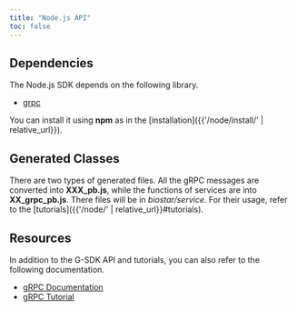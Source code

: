 ```yaml
---
title: "Node.js API"
toc: false
---
```


## Dependencies

The Node.js SDK depends on the following library.

* [grpc](https://www.npmjs.com/package/grpc)

You can install it using __npm__ as in the [installation]({{'/node/install/' | relative_url}}).

## Generated Classes

There are two types of generated files. All the gRPC messages are converted into __XXX\_pb.js__, while the functions of services are into __XX\_grpc\_pb.js__. There files will be in _biostar/service_. For their usage, refer to the [tutorials]({{'/node/' | relative_url}}#tutorials).

## Resources

In addition to the G-SDK API and tutorials, you can also refer to the following documentation. 

* [gRPC Documentation](https://grpc.github.io/grpc/node/)
* [gRPC Tutorial](https://grpc.io/docs/tutorials/basic/node/)
